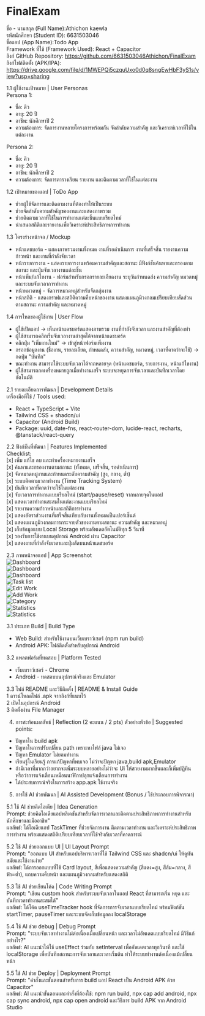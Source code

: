 # FinalExam
ชื่อ - นามสกุล (Full Name):Athichon kaewla               
รหัสนักศึกษา (Student ID): 6631503046           
ชื่อแอป (App Name):Todo App           
Framework ที่ใช้ (Framework Used): React + Capacitor              
ลิงก์ GitHub Repository: https://github.com/6631503046Athichon/FinalExam           
ลิงก์ไฟล์ติดตั้ง (APK/IPA): https://drive.google.com/file/d/1MWEPQi5czquUxo0d0q8sngEwHbF3yS1s/view?usp=sharing              

1.1 ผู้ใช้งานเป้าหมาย | User Personas         
Persona 1:            
- ชื่อ: ดิว              
- อายุ: 20 ปี                
- อาชีพ: นักศึกษาปี 2               
- ความต้องการ: จัดการงานหลายโครงการพร้อมกัน จัดลำดับความสำคัญ และวิเคราะห์เวลาที่ใช้ในแต่ละงาน            

Persona 2:                 
- ชื่อ: คิว                
- อายุ: 20 ปี               
- อาชีพ: นักศึกษาปี 2                    
- ความต้องการ: จัดการตารางเรียน รายงาน และติดตามเวลาที่ใช้ในแต่ละงาน            
  
1.2 เป้าหมายของแอป | ToDo App             
- ช่วยผู้ใช้จัดการและติดตามงานที่ต้องทำให้เป็นระบบ             
- ช่วยจัดลำดับความสำคัญของงานและแสดงภาพรวม            
- ช่วยติดตามเวลาที่ใช้ในการทำงานแต่ละชิ้นแบบเรียลไทม์            
- นำเสนอสถิติและรายงานเพื่อวิเคราะห์ประสิทธิภาพการทำงาน              
  
1.3 โครงร่างหน้าจอ / Mockup             
- หน้าแดชบอร์ด - แสดงภาพรวมงานทั้งหมด งานที่รอดำเนินการ งานที่เสร็จสิ้น รายงานความก้าวหน้า และงานที่กำลังจับเวลา           
- หน้ารายการงาน - แสดงรายการงานพร้อมความสำคัญและสถานะ มีฟังก์ชันค้นหาและกรองตามสถานะ และปุ่มจับเวลางานแต่ละชิ้น              
- หน้าเพิ่ม/แก้ไขงาน - ฟอร์มสำหรับกรอกรายละเอียดงาน ระบุวันกำหนดส่ง ความสำคัญ หมวดหมู่ และระบบจับเวลาการทำงาน            
- หน้าหมวดหมู่ - จัดการหมวดหมู่สำหรับจัดกลุ่มงาน             
- หน้าสถิติ - แสดงกราฟและสถิติความคืบหน้าของงาน แสดงแผนภูมิวงกลมเปรียบเทียบสัดส่วนตามสถานะ ความสำคัญ และหมวดหมู่             

1.4 การไหลของผู้ใช้งาน | User Flow               
- ผู้ใช้เปิดแอป → เห็นหน้าแดชบอร์ดแสดงภาพรวม งานที่กำลังจับเวลา และงานสำคัญที่ต้องทำ                
- ผู้ใช้สามารถคลิกเริ่มจับเวลางานล่าสุดได้จากหน้าแดชบอร์ด                  
- คลิกปุ่ม "เพิ่มงานใหม่" → เข้าสู่หน้าฟอร์มเพิ่มงาน              
- กรอกข้อมูลงาน (ชื่องาน, รายละเอียด, กำหนดส่ง, ความสำคัญ, หมวดหมู่, เวลาที่คาดว่าจะใช้) → กดปุ่ม "บันทึก"                
- ขณะทำงาน สามารถใช้ระบบจับเวลาได้จากหลายจุด (หน้าแดชบอร์ด, รายการงาน, หน้าแก้ไขงาน)              
- ผู้ใช้สามารถกดเครื่องหมายถูกเมื่อทำงานเสร็จ ระบบจะหยุดการจับเวลาและบันทึกเวลาโดยอัตโนมัติ             

2.1 รายละเอียดการพัฒนา | Development Details           
เครื่องมือที่ใช้ / Tools used:           
- React + TypeScript + Vite          
- Tailwind CSS + shadcn/ui                  
- Capacitor (Android Build)            
- Package: uuid, date-fns, react-router-dom, lucide-react, recharts, @tanstack/react-query             

2.2 ฟังก์ชันที่พัฒนา | Features Implemented         
Checklist:                 
[x] เพิ่ม แก้ไข ลบ และทำเครื่องหมายงานเสร็จ        
[x] ค้นหาและกรองงานตามสถานะ (ทั้งหมด, เสร็จสิ้น, รอดำเนินการ)            
[x] จัดหมวดหมู่งานและกำหนดระดับความสำคัญ (สูง, กลาง, ต่ำ)            
[x] ระบบติดตามเวลาทำงาน (Time Tracking System)          
[x] บันทึกเวลาที่คาดว่าจะใช้ในแต่ละงาน          
[x] จับเวลาการทำงานแบบเรียลไทม์ (start/pause/reset) จากหลายจุดในแอป               
[x] แสดงเวลาทำงานสะสมในแต่ละงานแบบเรียลไทม์                
[x] รายงานความก้าวหน้าและสถิติการทำงาน                  
[x] แสดงอัตราส่วนงานที่เสร็จสิ้นเทียบกับงานทั้งหมดเป็นเปอร์เซ็นต์             
[x] แสดงแผนภูมิวงกลมการกระจายตัวของงานตามสถานะ ความสำคัญ และหมวดหมู่                
[x] เก็บข้อมูลแบบ Local Storage พร้อมอัพเดตอัตโนมัติทุก 5 วินาที             
[x] รองรับการใช้งานบนอุปกรณ์ Android ผ่าน Capacitor             
[x] แสดงงานที่กำลังจับเวลาและปุ่มลัดบนหน้าแดชบอร์ด              

2.3 ภาพหน้าจอแอป | App Screenshot                
![Dashboard](491195162_1061924269166191_7362810066936936028_n.jpg)            
![Dashboard](494357310_1044051737648521_3959434009174966010_n.jpg)           
![Dashboard](491184697_1832070257361568_6032351965477889393_n.jpg)             
![Task list ](494356513_1731436304429751_2471884807387286801_n.jpg)             
![Edit Work](491182879_673493055297626_696877619351651220_n.jpg)               
![Add Work](491189471_566708366463181_593653610475330686_n.jpg)                
![Category](491187706_3152017234951275_9135109051437553344_n.jpg)                
![Statistics](491188896_1189340865718069_881919231022904486_n.jpg)              
![Statistics](491196992_1002637435329595_5850497252059026516_n.jpg)                

3.1 ประเภท Build | Build Type       
- Web Build: สำหรับใช้งานบนเว็บเบราว์เซอร์ (npm run build)           
- Android APK: ไฟล์ติดตั้งสำหรับอุปกรณ์ Android         

3.2 แพลตฟอร์มที่ทดสอบ | Platform Tested           
- เว็บเบราว์เซอร์ - Chrome           
- Android - ทดสอบบนอุปกรณ์จริงและ Emulator           

3.3 ไฟล์ README และวิธีติดตั้ง | README & Install Guide          
1 ดาวน์โหลดไฟล์ .apk จากลิงก์ที่แนบไว้         
2 เปิดในอุปกรณ์ Android           
3 ติดตั้งผ่าน File Manager           

4. การสะท้อนผลลัพธ์ | Reflection (2 คะแนน / 2 pts)
ตัวอย่างหัวข้อ | Suggested points:           
- ปัญหาใน build apk        
- ปัญหาในการปรับเปลี่ยน path เพราะหาไฟล์ java ไม่เจอ           
- ปัญหา Emulator ไม่ยอมทำงาน              
- เรียนรู้ในเรียนรู้ การแก้ปัญหาที่พบเจอ ไม่ว่าจะปัญหา java,build apk,Emulator           
- ถ้ามีเวลาที่มากกว่าอยากจะเพิ่มระบบหลายอย่างไม่ว่าจะ Ui ให้สวยงามมากขึ้นและก็เพิ่มปฏิทินหรือว่าการแจ้งเตือนเหมือนนาฬิกาปลุกแจ้งเตือนการทำงาน          
- ได้ประสบการณ์จริงในการสร้าง app.apk ใช้งานจริง           


5. การใช้ AI ช่วยพัฒนา | AI Assisted Development (Bonus / ใช้ประกอบการพิจารณา)                   

5.1 ใช้ AI ช่วยคิดไอเดีย | Idea Generation          
Prompt: ช่วยคิดไอเดียแอปพลิเคชันสำหรับจัดการเวลาและติดตามประสิทธิภาพการทำงานสำหรับนักศึกษาและมืออาชีพ"          
ผลลัพธ์: ได้ไอเดียแอป TaskTimer ที่ช่วยจัดการงาน ติดตามเวลาทำงาน และวิเคราะห์ประสิทธิภาพการทำงาน พร้อมแสดงสถิติเปรียบเทียบเวลาที่ใช้จริงกับเวลาที่คาดการณ์         

5.2 ใช้ AI ช่วยออกแบบ UI | UI Layout Prompt           
Prompt: "ออกแบบ UI สำหรับแอปบริหารเวลาที่ใช้ Tailwind CSS และ shadcn/ui ให้ดูทันสมัยและใช้งานง่าย"           
ผลลัพธ์: ได้การออกแบบที่ใช้ Card layout, สีเพื่อแสดงความสำคัญ (สีแดง=สูง, สีส้ม=กลาง, สีฟ้า=ต่ำ), แถบความคืบหน้า และแผนภูมิวงกลมสำหรับแสดงสถิติ          

5.3 ใช้ AI ช่วยเขียนโค้ด | Code Writing Prompt          
Prompt: "เขียน custom hook สำหรับระบบจับเวลาในแอป React ที่สามารถเริ่ม หยุด และบันทึกเวลาทำงานสะสมได้"          
ผลลัพธ์: ได้โค้ด useTimeTracker hook ที่จัดการการจับเวลาแบบเรียลไทม์ พร้อมฟังก์ชัน startTimer, pauseTimer และระบบจัดเก็บข้อมูลลง localStorage          

5.4 ใช้ AI ช่วย debug | Debug Prompt        
Prompt: "ระบบจับเวลาทำงานไม่ต่อเนื่องเมื่อเปลี่ยนหน้า และเวลาไม่อัพเดตแบบเรียลไทม์ มีวิธีแก้อย่างไร?"         
ผลลัพธ์: AI แนะนำให้ใช้ useEffect ร่วมกับ setInterval เพื่ออัพเดตเวลาทุกวินาที และใช้ localStorage เพื่อบันทึกสถานะการจับเวลาและเวลาเริ่มต้น ทำให้ระบบทำงานต่อเนื่องแม้เปลี่ยนหน้า           

5.5 ใช้ AI ช่วย Deploy | Deployment Prompt         
Prompt: "คำสั่งและขั้นตอนสำหรับการ build แอป React เป็น Android APK ด้วย Capacitor"          
ผลลัพธ์: AI แนะนำขั้นตอนและคำสั่งที่ต้องใช้: npm run build, npx cap add android, npx cap sync android, npx cap open android และวิธีการ build APK จาก Android Studio          
